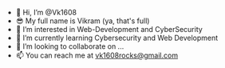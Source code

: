 - 👋 Hi, I’m @Vk1608
- 😎 My full name  is Vikram (ya, that's full)
- 👀 I’m interested in Web-Development and CyberSecurity
- 🌱 I’m currently learning Cybersecurity and Web Development
- 💞️ I’m looking to collaborate on ...
- 📫 You can reach me at vk1608rocks@gmail.com

<!---
Vk1608/Vk1608 is a ✨ special ✨ repository because its `README.md` (this file) appears on your GitHub profile.
You can click the Preview link to take a look at your changes.
--->
